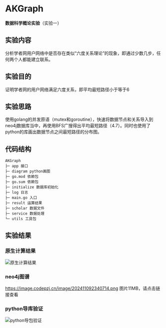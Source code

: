 # AKGraph
**数据科学概论实验**（实验一）

## 实验内容
分析学者网用户网络中是否存在类似“六度关系理论”的现象，即通过少数几步，任何两个人都能建立联系。

## 实验目的
证明学者网的用户网络满足六度关系，即平均最短路径小于等于6

## 实验思路
使用golang的并发原语（mutex和goroutine），快速将数据节点和关系导入到neo4j数据库当中，再使用BFS广搜得出平均最短路径（4.7）。同时也使用了python的库画出数据节点之间最短路径的分布图。

## 代码结构
```
AKGraph
├─ app 接口
├─ diagram python画图
├─ go.mod 依赖包
├─ go.sum 依赖包
├─ initialize 数据库初始化
├─ log 日志
├─ main.go 入口
├─ result 运算结果
├─ scholar 数据文件
├─ service 数据处理
└─ utils 工具包
```

## 实验结果
### 原生计算结果
<img src="https://image.codepzj.cn/image/202411092323402.png" alt="原生计算结果">

### neo4j图谱
https://image.codepzj.cn/image/202411092340714.png
图片11MB，请点击链接查看

### python导库验证

<img src="https://image.codepzj.cn/image/202411092324411.png" alt="python导包验证">

